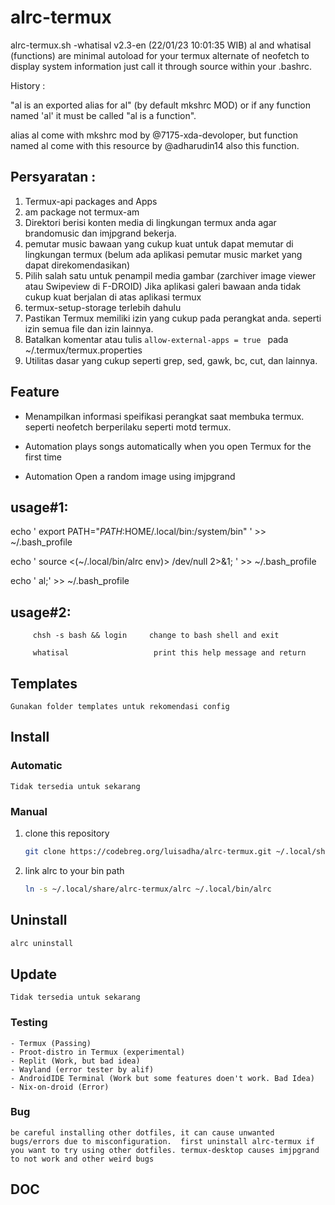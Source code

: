 # alrc-termux

alrc-termux.sh -whatisal v2.3-en (22/01/23 10:01:35 WIB) al and whatisal (functions) are minimal autoload for your termux alternate of neofetch to display system information just call it through source within your .bashrc.

History :

"al is an exported alias for al" (by default mkshrc MOD) or if any function named 'al' it must be called "al is a function".

alias al come with mkshrc mod by @7175-xda-devoloper, but function named al come with this resource by @adharudin14 also this function.



## Persyaratan :

1. Termux-api packages and Apps
2. am package not termux-am
3. Direktori berisi konten media di lingkungan termux anda agar brandomusic dan imjpgrand bekerja.
4. pemutar music bawaan yang cukup kuat untuk dapat memutar di lingkungan termux (belum ada aplikasi pemutar music market yang dapat direkomendasikan)
5. Pilih salah satu untuk penampil media gambar (zarchiver image viewer atau Swipeview di F-DROID) Jika aplikasi galeri bawaan anda tidak cukup kuat berjalan di atas aplikasi termux
6. termux-setup-storage terlebih dahulu
7. Pastikan Termux memiliki izin yang cukup pada perangkat anda. seperti izin semua file dan izin lainnya.
8. Batalkan komentar atau tulis ```allow-external-apps = true ``` pada ~/.termux/termux.properties
9. Utilitas dasar yang cukup seperti grep, sed, gawk, bc, cut, dan lainnya.

##

## Feature

* Menampilkan informasi speifikasi perangkat saat membuka termux. seperti neofetch berperilaku seperti motd termux.

* Automation plays songs automatically when you open Termux for the first time

* Automation Open a random image using imjpgrand

## usage#1:

echo ' export PATH="$PATH:$HOME/.local/bin:/system/bin" ' >> ~/.bash_profile

echo ' source <(~/.local/bin/alrc env)> /dev/null 2>&1; ' >> ~/.bash_profile

echo ' al;' >> ~/.bash_profile


## usage#2:

         chsh -s bash && login     change to bash shell and exit

         whatisal                   print this help message and return

## Templates

    Gunakan folder templates untuk rekomendasi config


## Install

### Automatic
    Tidak tersedia untuk sekarang

### Manual
   1. clone this repository
      ```sh
      git clone https://codebreg.org/luisadha/alrc-termux.git ~/.local/share/alrc-termux
      ```
   2. link alrc to your bin path
      ```sh
      ln -s ~/.local/share/alrc-termux/alrc ~/.local/bin/alrc
      ```

## Uninstall
   ```sh
   alrc uninstall
   ```

## Update
    
    Tidak tersedia untuk sekarang 

### Testing
    - Termux (Passing)
    - Proot-distro in Termux (experimental)
    - Replit (Work, but bad idea)
    - Wayland (error tester by alif)
    - AndroidIDE Terminal (Work but some features doen't work. Bad Idea)
    - Nix-on-droid (Error)

### Bug
```be careful installing other dotfiles, it can cause unwanted bugs/errors due to misconfiguration.  first uninstall alrc-termux if you want to try using other dotfiles. termux-desktop causes imjpgrand to not work and other weird bugs```

## DOC












































